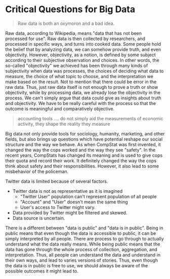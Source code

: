 # Critical Questions for Big Data

> Raw data is both an oxymoron and a bad idea.

Raw data, according to Wikipedia, means "data that has not been processed for use". Raw data is then collected by researchers, and processed in specific ways, and turns into cooked data. Some people hold the belief that by analyzing data, we can somehow provide truth, and even objectivity. However, objectivity, as a notion, is defined by some subject according to their subjective observation and choices. In other words, the so-called "objectivity" we achieved has been through many kinds of subjectivity when data was processes, the choices of deciding what data to measure, the choice of what topic to choose, and the interpretation we make based on the result. Not to mention that there could be error in the raw data. Thus, just raw data itself is not enough to prove a truth or show objectivity, while by processing data, we already lose the objectivity in the process. We can't simply argue that data could give as insights about truth and objectivity. We have to be really careful with the process so that the outcome is meaningful and comparatively objective.

> accounting tools .... do not simply aid the measurements of economic activity, they shape the reality they measure

Big data not only provide tools for sociology, humanity, marketing, and other fields, but also brings up questions which have potential reshape our social structure and the way we behave. As when CompStat was first invented, it changed the way the cops worked and the way they see "safety". In the recent years, CompStats has changed its meaning and is used to give cops their quota and record their work. It definitely changed the way the cops think about safety and their responsibilities. However, it also lead to some misbehavior of the policeman. 

Twitter data is limited because of several factors.

- Twitter data is not as representative as it is imagined
    - "Twitter User" population can't represent population of all people
    - "Account" and "User" doesn't mean the same thing
    - User's access to Twitter might vary.
- Data provided by Twitter might be filtered and skewed.
- Data source is uncertain.

There is a different between "data is public" and "data is in public". Being in public means that even though the data is accessible to public, it can be simply interpreted by all people. There are process to go through to actually understand what the data really means. While being public means that the data has gone through the whole process of collection, aggregation, and interpretation. Thus, all people can understand the data and understand in their own ways, and lead to varies versions of stories. Thus, even though the data is in public is free to use, we should always be aware of the possible outcomes it might lead to.
